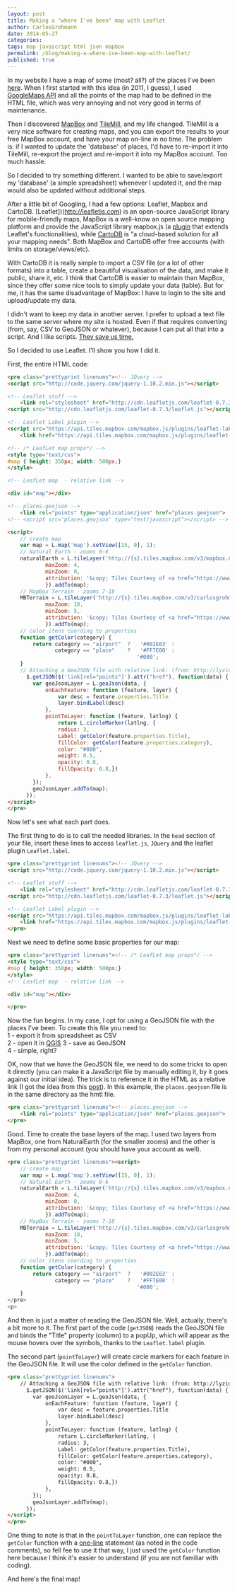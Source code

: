 ```yaml
---
layout: post
title: Making a "where I've been" map with Leaflet
author: CarlosGrohmann
date: 2014-05-27
categories: 
tags: map javascript html json mapbox 
permalink: /blog/making-a-where-ive-been-map-with-leaflet/
published: true
---
```


In my website I have a map of some (most? all?) of the places I've been [here](http://carlosgrohmann.com/gmaps.html). When I first started with this idea (in 2011, I guess), I used [GoogleMaps API](https://developers.google.com/maps/) and all the points of the map had to be defined in the HTML file, which was very annoying and not very good in terms of maintenance.  

Then I discovered [MapBox](https://www.mapbox.com) and [TileMill](https://www.mapbox.com/tilemill/), and my life changed. TileMill is a very nice software for creating maps, and you can export the results to your free MapBox account, and have your map on-line in no time. The problem is: if I wanted to update the 'database' of places, I'd have to re-import it into TileMill, re-export the project and re-import it into my MapBox account. Too much hassle.  

So I decided to try something different. I wanted to be able to save/export my 'database' (a simple spreadsheet) whenever I updated it, and the map would also be updated without additional steps.  

After a little bit of Googling, I had a few options: Leaflet, Mapbox and CartoDB. [Leaflet])(http://leafletjs.com) is an open-source JavaScript library for mobile-friendly maps, MapBox is a well-know an open source mapping platform and provide the JavaScript library mapbox.js (a [plugin](https://www.mapbox.com/help/mapboxjs-a-leaflet-plugin/) that extends Leaflet's functionalities), while [CartoDB](https://cartodb.com) is "a cloud-based solution for all your mapping needs". Both MapBox and CartoDB offer free accounts (with limits on storage/views/etc).  

With CartoDB it is really simple to import a CSV file (or a lot of other formats) into a table, create a beautiful visualisation of the data, and make it public, share it, etc. I think that CartoDB is easier to maintain than MapBox, since they offer some nice tools to simply update your data (table). But for me, it has the same disadvantage of MapBox: I have to login to the site and upload/update my data.  

I didn't want to keep my data in another server. I prefer to upload a text file to the same server where my site is hosted. Even if that requires converting (from, say, CSV to GeoJSON or whatever), because I can put all that into a script. And I like scripts. <a title="Obligatory XKCD mention" href="http://xkcd.com/1319/" target="_blank">They save us time.</a>  

So I decided to use Leaflet. I'll show you how I did it.  

First, the entire HTML code:  

```html
<pre class="prettyprint linenums"><!-- JQuery -->
<script src="http://code.jquery.com/jquery-1.10.2.min.js"></script>

<!-- Leaflet stuff -->
    <link rel="stylesheet" href="http://cdn.leafletjs.com/leaflet-0.7.3/leaflet.css">
<script src="http://cdn.leafletjs.com/leaflet-0.7.3/leaflet.js"></script>

<!-- Leaflet Label plugin -->
<script src="https://api.tiles.mapbox.com/mapbox.js/plugins/leaflet-label/v0.2.1/leaflet.label.js"></script>
    <link href="https://api.tiles.mapbox.com/mapbox.js/plugins/leaflet-label/v0.2.1/leaflet.label.css" rel="stylesheet">

<!-- /* LeafLet map props*/ -->
<style type="text/css">
#map { height: 350px; width: 500px;}
</style>

<!-- LeafLet map  - relative link -->

<div id="map"></div>

<!-- places.geojson -->
    <link rel="points" type="application/json" href="places.geojson">
<!-- <script src='places.geojson' type="text/javascript"></script> -->

<script>
    // create map
    var map = L.map('map').setView([15, 0], 1);
    // Natural Earth - zooms 0-6
    naturalEarth = L.tileLayer('http://{s}.tiles.mapbox.com/v3/mapbox.natural-earth-2/{z}/{x}/{y}.png', {
            maxZoom: 4,
            minZoom: 0,
            attribution: '&copy; Tiles Courtesy of <a href="https://www.mapbox.com" title="MapBox" target="_blank">MapBox</a>',
            }).addTo(map);
    // MapBox Terrain - zooms 7-18
    MBTerrain = L.tileLayer('http://{s}.tiles.mapbox.com/v3/carlosgrohmann.ibb4756i/{z}/{x}/{y}.png', {
            maxZoom: 18,
            minZoom: 5,
            attribution: '&copy; Tiles Courtesy of <a href="https://www.mapbox.com" title="MapBox" target="_blank">MapBox</a>',
            }).addTo(map);                
    // color itens coording to properties
    function getColor(category) {
        return category == "airport"  ?   '#002E63' : 
               category == "place"    ?   '#FF7E00' :
                                         '#000';
    }
    // Attaching a GeoJSON file with relative link: (from: http://lyzidiamond.com/posts/osgeo-august-meeting/)
      $.getJSON($('link[rel="points"]').attr("href"), function(data) {
        var geoJsonLayer = L.geoJson(data, {
            onEachFeature: function (feature, layer) {
                var desc = feature.properties.Title
                layer.bindLabel(desc)
            },
            pointToLayer: function (feature, latlng) {
                return L.circleMarker(latlng, {
                radius: 3,
                Label: getColor(feature.properties.Title), 
                fillColor: getColor(feature.properties.category), 
                color: "#000",
                weight: 0.5,
                opacity: 0.8,
                fillOpacity: 0.8,})
            },
        });
        geoJsonLayer.addTo(map);
      });
</script>
</pre>
```

Now let's see what each part does.

The first thing to do is to call the needed libraries. In the `head` section of your file, insert these lines to access `leaflet.js`, `JQuery` and the leaflet plugin `Leaflet.label`.

```html
<pre class="prettyprint linenums"><!-- JQuery -->
<script src="http://code.jquery.com/jquery-1.10.2.min.js"></script>

<!-- Leaflet stuff -->
    <link rel="stylesheet" href="http://cdn.leafletjs.com/leaflet-0.7.3/leaflet.css">
<script src="http://cdn.leafletjs.com/leaflet-0.7.3/leaflet.js"></script>

<!-- Leaflet Label plugin -->
<script src="https://api.tiles.mapbox.com/mapbox.js/plugins/leaflet-label/v0.2.1/leaflet.label.js"></script>
    <link href="https://api.tiles.mapbox.com/mapbox.js/plugins/leaflet-label/v0.2.1/leaflet.label.css" rel="stylesheet">
</pre>
```

Next we need to define some basic properties for our map:  

```html
<pre class="prettyprint linenums"><!-- /* LeafLet map props*/ -->
<style type="text/css">
#map { height: 350px; width: 500px;}
</style>
<!-- LeafLet map  - relative link -->

<div id="map"></div>

</pre>
```

Now the fun begins. In my case, I opt for using a GeoJSON file with the places I've been. To create this file you need to:  
1 - export it from spreadsheet as CSV  
2 - open it in [QGIS](https://www.qgis.org)
3 - save as GeoJSON  
4 - simple, right?  

OK, now that we have the GeoJSON file, we need to do some tricks to open it directly (you can make it a JavaScript file by manually editing it, by it goes against our initial idea). The trick is to reference it in the HTML as a relative link (I got the idea from this [post](http://lyzidiamond.com/posts/osgeo-august-meeting/)). In this example, the `places.geojson` file is in the same directory as the hmtl file.  

```html
<pre class="prettyprint linenums"><!-- places.geojson -->
    <link rel="points" type="application/json" href="places.geojson">
</pre>
```

Good. Time to create the base layers of the map. I used two layers from MapBox, one from NaturalEarth (for the smaller zooms) and the other is from my personal account (you should have your account as well).  

```html
<pre class="prettyprint linenums"><script>
    // create map
    var map = L.map('map').setView([15, 0], 1);
    // Natural Earth - zooms 0-6
    naturalEarth = L.tileLayer('http://{s}.tiles.mapbox.com/v3/mapbox.natural-earth-2/{z}/{x}/{y}.png', {
            maxZoom: 4,
            minZoom: 0,
            attribution: '&copy; Tiles Courtesy of <a href="https://www.mapbox.com" title="MapBox" target="_blank">MapBox</a>',
            }).addTo(map);
    // MapBox Terrain - zooms 7-18
    MBTerrain = L.tileLayer('http://{s}.tiles.mapbox.com/v3/carlosgrohmann.ibb4756i/{z}/{x}/{y}.png', {
            maxZoom: 18,
            minZoom: 5,
            attribution: '&copy; Tiles Courtesy of <a href="https://www.mapbox.com" title="MapBox" target="_blank">MapBox</a>',
            }).addTo(map);                
    // color itens coording to properties
    function getColor(category) {
        return category == "airport"  ?   '#002E63' : 
               category == "place"    ?   '#FF7E00' :
                                         '#000';
    }
</pre>
<p>
```

And then is just a matter of reading the GeoJSON file. Well, actually, there's a bit more to it. The first part of the code (`getJSON`) reads the GeoJSON file and binds the "Title" property (column) to a popUp, which will appear as the mouse hovers over the symbols, thanks to the `Leaflet.label` plugin.  

The second part (`pointToLayer`) will create circle markers for each feature in the GeoJSON file. It will use the color defined in the `getColor` function.  

```html
<pre class="prettyprint linenums">
    // Attaching a GeoJSON file with relative link: (from: http://lyzidiamond.com/posts/osgeo-august-meeting/)
      $.getJSON($('link[rel="points"]').attr("href"), function(data) {
        var geoJsonLayer = L.geoJson(data, {
            onEachFeature: function (feature, layer) {
                var desc = feature.properties.Title
                layer.bindLabel(desc)
            },
            pointToLayer: function (feature, latlng) {
                return L.circleMarker(latlng, {
                radius: 3,
                Label: getColor(feature.properties.Title), 
                fillColor: getColor(feature.properties.category), 
                color: "#000",
                weight: 0.5,
                opacity: 0.8,
                fillOpacity: 0.8,})
            },
        });
        geoJsonLayer.addTo(map);
      });
</script>
</pre>
```

One thing to note is that in the `pointToLayer` function, one can replace the `getColor` function with a [one-line](http://blog.thematicmapping.org/2012/10/mapping-new-zealand-where-are-hot-and.html) statement (as noted in the code comments), so fell fee to use it that way, I just used the `getColor` function here because I think it's easier to understand (if you are not familiar with coding).  

And here's the final map!  

<!-- JQuery -->
<script src="http://code.jquery.com/jquery-1.10.2.min.js"></script>

<!-- Leaflet stuff -->
<link rel="stylesheet" href="http://cdn.leafletjs.com/leaflet-0.7.3/leaflet.css" />
<script src="http://cdn.leafletjs.com/leaflet-0.7.3/leaflet.js"></script>

<!-- Leaflet Label plugin -->
<script src='https://api.tiles.mapbox.com/mapbox.js/plugins/leaflet-label/v0.2.1/leaflet.label.js'></script>
<link href='https://api.tiles.mapbox.com/mapbox.js/plugins/leaflet-label/v0.2.1/leaflet.label.css' rel='stylesheet' />

<!-- /* LeafLet map props*/ -->
<style type="text/css">
#map { height: 450px; width: 650px;}
</style>

<!-- LeafLet map  - relative link -->
<div id="map"></div>
<!-- places.geojson -->
<link rel="points" type="application/json" href='/places.geojson'>
<!-- <script src='places.geojson' type="text/javascript"></script> -->

<script>
    // create map
    var map = L.map('map').setView([15, 0], 1);
    // Natural Earth - zooms 0-6
    naturalEarth = L.tileLayer('http://{s}.tiles.mapbox.com/v3/mapbox.natural-earth-2/{z}/{x}/{y}.png', {
            maxZoom: 4,
            minZoom: 0,
            attribution: '&copy; Tiles Courtesy of <a href="https://www.mapbox.com" title="MapBox" target="_blank">MapBox</a>',
            }).addTo(map);
    // MapBox Terrain - zooms 7-18
    MBTerrain = L.tileLayer('http://{s}.tiles.mapbox.com/v3/carlosgrohmann.ibb4756i/{z}/{x}/{y}.png', {
            maxZoom: 18,
            minZoom: 5,
            attribution: '&copy; Tiles Courtesy of <a href="https://www.mapbox.com" title="MapBox" target="_blank">MapBox</a>',
            }).addTo(map);                
    // color itens coording to properties
    function getColor(category) {
        return category == "airport"  ?   '#002E63' : 
               category == "place"    ?   '#FF7E00' :
                                         '#000';
    }
    // Attaching a GeoJSON file with relative link: (from: http://lyzidiamond.com/posts/osgeo-august-meeting/)
      $.getJSON($('link[rel="points"]').attr("href"), function(data) {
        var geoJsonLayer = L.geoJson(data, {
            onEachFeature: function (feature, layer) {
                var desc = feature.properties.Title
                layer.bindLabel(desc)
            },
            pointToLayer: function (feature, latlng) {
                return L.circleMarker(latlng, {
                radius: 3,
                Label: getColor(feature.properties.Title), 
                fillColor: getColor(feature.properties.category), 
                color: "#000",
                weight: 0.5,
                opacity: 0.8,
                fillOpacity: 0.8,})
            },
        });
        geoJsonLayer.addTo(map);
      });
</script>
&nbsp;
&nbsp;
&nbsp;

